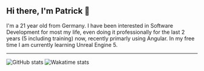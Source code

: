## Hi there, I'm Patrick 👋
I'm a 21 year old from Germany. I have been interested in Software Development for most my life, even doing it professionally for the last 2 years (5 including training) now, recently primarly using Angular. In my free time I am currently learning Unreal Engine 5.

---
![GitHub stats](https://github-readme-stats.vercel.app/api?username=requ1Re&show_icons=true&theme=dracula&count_private=true)
![Wakatime stats](https://github-readme-stats.vercel.app/api/wakatime?username=requiRe&theme=dracula&layout=compact)
<!-- ![GitHub Top Languages (Public Repos)](https://github-readme-stats.vercel.app/api/top-langs/?username=iRequire&show_icons=true&theme=dracula&layout=compact) -->
